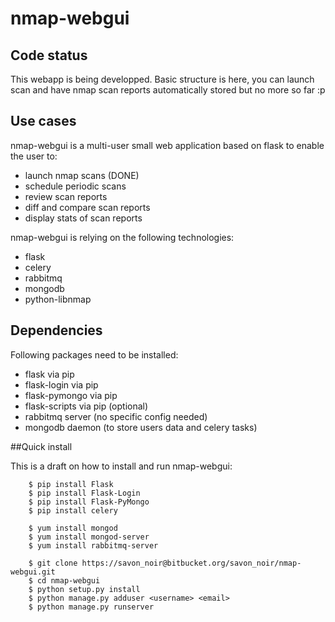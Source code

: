 # nmap-webgui

## Code status

This webapp is being developped. Basic structure is here, you can launch scan and have nmap scan reports automatically stored but no more so far :p

## Use cases
nmap-webgui is a multi-user small web application based on flask to enable the user to:

- launch nmap scans (DONE)
- schedule periodic scans
- review scan reports
- diff and compare scan reports
- display stats of scan reports

nmap-webgui is relying on the following technologies:

- flask
- celery
- rabbitmq
- mongodb
- python-libnmap

## Dependencies

Following packages need to be installed:

- flask via pip
- flask-login via pip
- flask-pymongo via pip
- flask-scripts via pip (optional)
- rabbitmq server (no specific config needed)
- mongodb daemon (to store users data and celery tasks)

##Quick install

This is a draft on how to install and run nmap-webgui:

```
    $ pip install Flask
    $ pip install Flask-Login
    $ pip install Flask-PyMongo
    $ pip install celery

    $ yum install mongod
    $ yum install mongod-server
    $ yum install rabbitmq-server

    $ git clone https://savon_noir@bitbucket.org/savon_noir/nmap-webgui.git
    $ cd nmap-webgui
    $ python setup.py install
    $ python manage.py adduser <username> <email>
    $ python manage.py runserver
```
